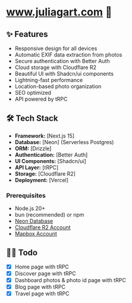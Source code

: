 # www.juliagart.com 📸

## ✨ Features

- Responsive design for all devices
- Automatic EXIF data extraction from photos
- Secure authentication with Better Auth
- Cloud storage with Cloudflare R2
- Beautiful UI with Shadcn/ui components
- Lightning-fast performance
- Location-based photo organization
- SEO optimized
- API powered by tRPC

## 🛠️ Tech Stack

- **Framework:** [Next.js 15]
- **Database:** [Neon] (Serverless Postgres)
- **ORM:** [Drizzle]
- **Authentication:** [Better Auth]
- **UI Components:** [Shadcn/ui]
- **API Layer:** [tRPC]
- **Storage:** [Cloudflare R2]
- **Deployment:** [Vercel]

### Prerequisites

- Node.js 20+
- bun (recommended) or npm
- [Neon Database](https://neon.tech/)
- [Cloudflare R2 Account](https://www.cloudflare.com/products/r2/)
- [Mapbox Account](https://console.mapbox.com/)

## 🏃‍♂️ Todo

- [x] Home page with tRPC
- [x] Discover page with tRPC
- [x] Dashboard photos & photo id page with tRPC
- [x] Blog page with tRPC
- [x] Travel page with tRPC
